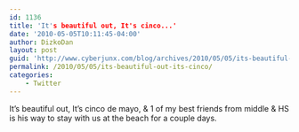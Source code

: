 ```yaml
---
id: 1136
title: 'It's beautiful out, It's cinco...'
date: '2010-05-05T10:11:45-04:00'
author: DizkoDan
layout: post
guid: 'http://www.cyberjunx.com/blog/archives/2010/05/05/its-beautiful-out-its-cinco/'
permalink: /2010/05/05/its-beautiful-out-its-cinco/
categories:
    - Twitter
---
```


It’s beautiful out, It’s cinco de mayo, &amp; 1 of my best friends from middle &amp; HS is his way to stay with us at the beach for a couple days.
